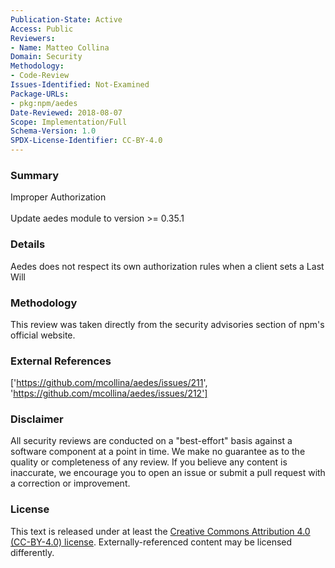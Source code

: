 ```yaml
---
Publication-State: Active
Access: Public
Reviewers:
- Name: Matteo Collina
Domain: Security
Methodology:
- Code-Review
Issues-Identified: Not-Examined
Package-URLs:
- pkg:npm/aedes
Date-Reviewed: 2018-08-07
Scope: Implementation/Full
Schema-Version: 1.0
SPDX-License-Identifier: CC-BY-4.0
---
```

### Summary
Improper Authorization<br><br>Update aedes module to version >= 0.35.1
### Details
Aedes does not respect its own authorization rules when a client sets a Last Will
### Methodology
This review was taken directly from the security advisories section of npm's official website.
### External References
['https://github.com/mcollina/aedes/issues/211', 'https://github.com/mcollina/aedes/issues/212']
### Disclaimer
All security reviews are conducted on a "best-effort" basis against a software component at a point in time. We make no guarantee as to the quality or completeness of any review. If you believe any content is inaccurate, we encourage you to open an issue or submit a pull request with a correction or improvement.
### License
This text is released under at least the [Creative Commons Attribution 4.0 (CC-BY-4.0) license](https://creativecommons.org/licenses/by/4.0/legalcode.txt). Externally-referenced content may be licensed differently.
